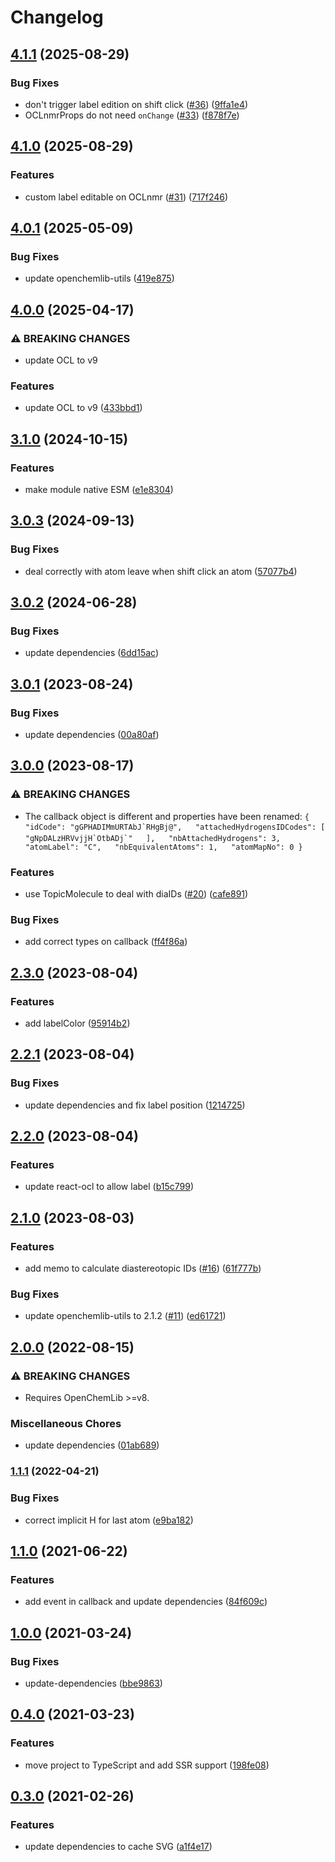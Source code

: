 # Changelog

## [4.1.1](https://github.com/zakodium-oss/react-ocl-nmr/compare/v4.1.0...v4.1.1) (2025-08-29)


### Bug Fixes

* don't trigger label edition on shift click ([#36](https://github.com/zakodium-oss/react-ocl-nmr/issues/36)) ([9ffa1e4](https://github.com/zakodium-oss/react-ocl-nmr/commit/9ffa1e45ddd92fc2b38c51f9f0d7063894250cde))
* OCLnmrProps do not need `onChange` ([#33](https://github.com/zakodium-oss/react-ocl-nmr/issues/33)) ([f878f7e](https://github.com/zakodium-oss/react-ocl-nmr/commit/f878f7e733030d8df919e83621cd664ee37c6158))

## [4.1.0](https://github.com/zakodium-oss/react-ocl-nmr/compare/v4.0.1...v4.1.0) (2025-08-29)


### Features

* custom label editable on OCLnmr ([#31](https://github.com/zakodium-oss/react-ocl-nmr/issues/31)) ([717f246](https://github.com/zakodium-oss/react-ocl-nmr/commit/717f246d7e64dcbb44fa8e4993851069124e90c3))

## [4.0.1](https://github.com/zakodium-oss/react-ocl-nmr/compare/v4.0.0...v4.0.1) (2025-05-09)


### Bug Fixes

* update openchemlib-utils ([419e875](https://github.com/zakodium-oss/react-ocl-nmr/commit/419e87522053321654a1e6a5bcd7f7138551e060))

## [4.0.0](https://github.com/zakodium-oss/react-ocl-nmr/compare/v3.1.0...v4.0.0) (2025-04-17)


### ⚠ BREAKING CHANGES

* update OCL to v9

### Features

* update OCL to v9 ([433bbd1](https://github.com/zakodium-oss/react-ocl-nmr/commit/433bbd1b339e0036d221c9f4e7ac4196dc0d655a))

## [3.1.0](https://github.com/zakodium-oss/react-ocl-nmr/compare/v3.0.3...v3.1.0) (2024-10-15)


### Features

* make module native ESM ([e1e8304](https://github.com/zakodium-oss/react-ocl-nmr/commit/e1e8304fdcb8b696e60575ac0ae8d1b5dd2feb1e))

## [3.0.3](https://github.com/zakodium-oss/react-ocl-nmr/compare/v3.0.2...v3.0.3) (2024-09-13)


### Bug Fixes

* deal correctly with atom leave when shift click an atom ([57077b4](https://github.com/zakodium-oss/react-ocl-nmr/commit/57077b4583cfd61f94fa1375c49358116baa762b))

## [3.0.2](https://github.com/zakodium-oss/react-ocl-nmr/compare/v3.0.1...v3.0.2) (2024-06-28)


### Bug Fixes

* update dependencies ([6dd15ac](https://github.com/zakodium-oss/react-ocl-nmr/commit/6dd15acad3bb244d4e68884b2673e1e61f1fdcda))

## [3.0.1](https://github.com/zakodium-oss/react-ocl-nmr/compare/v3.0.0...v3.0.1) (2023-08-24)


### Bug Fixes

* update dependencies ([00a80af](https://github.com/zakodium-oss/react-ocl-nmr/commit/00a80afc9c4278203d32ae5f3010f3a093bc8c3e))

## [3.0.0](https://github.com/zakodium-oss/react-ocl-nmr/compare/v2.3.0...v3.0.0) (2023-08-17)


### ⚠ BREAKING CHANGES

* The callback object is different and properties have been renamed: ``` {   "idCode": "gGPHADIMmURTAbJ`RHgBj@",   "attachedHydrogensIDCodes": [     "gNpDALzHRVvjjH`OtbADj`"   ],   "nbAttachedHydrogens": 3,   "atomLabel": "C",   "nbEquivalentAtoms": 1,   "atomMapNo": 0 } ```

### Features

* use TopicMolecule to deal with diaIDs ([#20](https://github.com/zakodium-oss/react-ocl-nmr/issues/20)) ([cafe891](https://github.com/zakodium-oss/react-ocl-nmr/commit/cafe89116627b622d101853616322f20db059565))


### Bug Fixes

* add correct types on callback ([ff4f86a](https://github.com/zakodium-oss/react-ocl-nmr/commit/ff4f86a226a8f860f061a657a6e6af340695e5fc))

## [2.3.0](https://github.com/zakodium-oss/react-ocl-nmr/compare/v2.2.1...v2.3.0) (2023-08-04)


### Features

* add labelColor ([95914b2](https://github.com/zakodium-oss/react-ocl-nmr/commit/95914b2231e35b83c03d2b748d8f5888f91eeee0))

## [2.2.1](https://github.com/zakodium-oss/react-ocl-nmr/compare/v2.2.0...v2.2.1) (2023-08-04)


### Bug Fixes

* update dependencies and fix label position ([1214725](https://github.com/zakodium-oss/react-ocl-nmr/commit/1214725fafe991551186c273508961f77016ba2e))

## [2.2.0](https://github.com/zakodium-oss/react-ocl-nmr/compare/v2.1.0...v2.2.0) (2023-08-04)


### Features

* update react-ocl to allow label ([b15c799](https://github.com/zakodium-oss/react-ocl-nmr/commit/b15c799baff2709b396c4d55f23af619cae3315c))

## [2.1.0](https://github.com/zakodium-oss/react-ocl-nmr/compare/v2.0.0...v2.1.0) (2023-08-03)


### Features

* add memo to calculate diastereotopic IDs ([#16](https://github.com/zakodium-oss/react-ocl-nmr/issues/16)) ([61f777b](https://github.com/zakodium-oss/react-ocl-nmr/commit/61f777bbe9770a1f59ac9e356a9cb7d3ff2fbade))


### Bug Fixes

* update openchemlib-utils to 2.1.2 ([#11](https://github.com/zakodium-oss/react-ocl-nmr/issues/11)) ([ed61721](https://github.com/zakodium-oss/react-ocl-nmr/commit/ed61721429b36b11d209cf87b862cdbeb9cf852d))

## [2.0.0](https://github.com/zakodium/react-ocl-nmr/compare/v1.1.1...v2.0.0) (2022-08-15)


### ⚠ BREAKING CHANGES

* Requires OpenChemLib >=v8.

### Miscellaneous Chores

* update dependencies ([01ab689](https://github.com/zakodium/react-ocl-nmr/commit/01ab6899abf535307888fb3fec9c16cb44af6c87))

### [1.1.1](https://www.github.com/zakodium/react-ocl-nmr/compare/v1.1.0...v1.1.1) (2022-04-21)


### Bug Fixes

* correct implicit H for last atom ([e9ba182](https://www.github.com/zakodium/react-ocl-nmr/commit/e9ba182031281f156fb0e9be24b6f4076ab038dd))

## [1.1.0](https://www.github.com/zakodium/react-ocl-nmr/compare/v1.0.0...v1.1.0) (2021-06-22)


### Features

* add event in callback and update dependencies ([84f609c](https://www.github.com/zakodium/react-ocl-nmr/commit/84f609c5c07a9c42dd148e184fb82e19b5c4f8c8))

## [1.0.0](https://www.github.com/zakodium/react-ocl-nmr/compare/v0.4.0...v1.0.0) (2021-03-24)


### Bug Fixes

* update-dependencies ([bbe9863](https://www.github.com/zakodium/react-ocl-nmr/commit/bbe9863b4009c9ac73cd25d5e687d92321c9cc8e))

## [0.4.0](https://www.github.com/zakodium/react-ocl-nmr/compare/v0.3.0...v0.4.0) (2021-03-23)


### Features

* move project to TypeScript and add SSR support ([198fe08](https://www.github.com/zakodium/react-ocl-nmr/commit/198fe08a72c72f4e0c34be9fcb8b584b3a049089))

## [0.3.0](https://www.github.com/zakodium/react-ocl-nmr/compare/v0.2.2...v0.3.0) (2021-02-26)


### Features

* update dependencies to cache SVG ([a1f4e17](https://www.github.com/zakodium/react-ocl-nmr/commit/a1f4e17d92f6a89915b4bad5a148372de1683a96))
